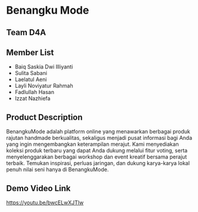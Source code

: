 # Benangku Mode

## Team D4A
## Member List
- Baiq Saskia Dwi Illiyanti
- Sulita Sabani
- Laelatul Aeni
- Layli Noviyatur Rahmah
- Fadlullah Hasan
- Izzat Nazhiefa

## Product Description
BenangkuMode adalah platform online yang menawarkan berbagai produk rajutan handmade berkualitas, sekaligus menjadi pusat informasi bagi Anda yang ingin mengembangkan keterampilan merajut. Kami menyediakan koleksi produk terbaru yang dapat Anda dukung melalui fitur voting, serta menyelenggarakan berbagai workshop dan event kreatif bersama perajut terbaik. Temukan inspirasi, perluas jaringan, dan dukung karya-karya lokal penuh nilai seni hanya di BenangkuMode.

## Demo Video Link
https://youtu.be/bwcELwXJTlw
